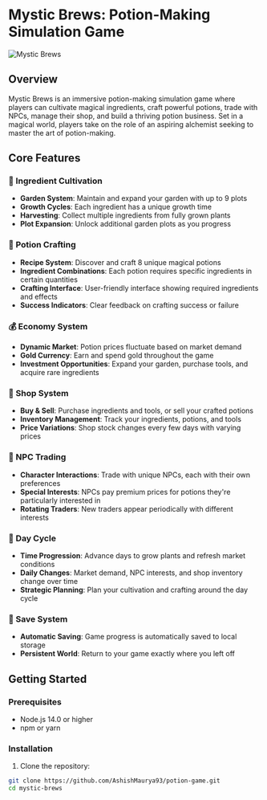 # Mystic Brews: Potion-Making Simulation Game

![Mystic Brews](https://github.com/[AshishMaurya93]/[mystic-brews]/blob/[main]/image.jpg?raw=true)

## Overview

Mystic Brews is an immersive potion-making simulation game where players can cultivate magical ingredients, craft powerful potions, trade with NPCs, manage their shop, and build a thriving potion business. Set in a magical world, players take on the role of an aspiring alchemist seeking to master the art of potion-making.

## Core Features

### 🌱 Ingredient Cultivation
- **Garden System**: Maintain and expand your garden with up to 9 plots
- **Growth Cycles**: Each ingredient has a unique growth time
- **Harvesting**: Collect multiple ingredients from fully grown plants
- **Plot Expansion**: Unlock additional garden plots as you progress

### 🧪 Potion Crafting
- **Recipe System**: Discover and craft 8 unique magical potions
- **Ingredient Combinations**: Each potion requires specific ingredients in certain quantities
- **Crafting Interface**: User-friendly interface showing required ingredients and effects
- **Success Indicators**: Clear feedback on crafting success or failure

### 💰 Economy System
- **Dynamic Market**: Potion prices fluctuate based on market demand
- **Gold Currency**: Earn and spend gold throughout the game
- **Investment Opportunities**: Expand your garden, purchase tools, and acquire rare ingredients

### 🛒 Shop System
- **Buy & Sell**: Purchase ingredients and tools, or sell your crafted potions
- **Inventory Management**: Track your ingredients, potions, and tools
- **Price Variations**: Shop stock changes every few days with varying prices

### 🤝 NPC Trading
- **Character Interactions**: Trade with unique NPCs, each with their own preferences
- **Special Interests**: NPCs pay premium prices for potions they're particularly interested in
- **Rotating Traders**: New traders appear periodically with different interests

### 📅 Day Cycle
- **Time Progression**: Advance days to grow plants and refresh market conditions
- **Daily Changes**: Market demand, NPC interests, and shop inventory change over time
- **Strategic Planning**: Plan your cultivation and crafting around the day cycle

### 💾 Save System
- **Automatic Saving**: Game progress is automatically saved to local storage
- **Persistent World**: Return to your game exactly where you left off

## Getting Started

### Prerequisites
- Node.js 14.0 or higher
- npm or yarn

### Installation

1. Clone the repository:
```bash
git clone https://github.com/AshishMaurya93/potion-game.git
cd mystic-brews

